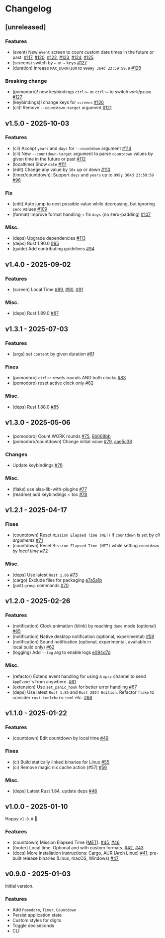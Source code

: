 # Changelog

## [unreleased]

### Features

- (event) New `event` screen to count custom date times in the future or past. [#117](https://github.com/sectore/timr-tui/pull/117), [#120](https://github.com/sectore/timr-tui/pull/120), [#122](https://github.com/sectore/timr-tui/pull/122), [#123](https://github.com/sectore/timr-tui/pull/123), [#124](https://github.com/sectore/timr-tui/pull/124), [#125](https://github.com/sectore/timr-tui/pull/125)
- (screens) switch by `←` or `→` keys [#127](https://github.com/sectore/timr-tui/pull/127)
- (duration) inrease `MAX_DURATION` to `9999y 364d 23:59:59.9` [#128](https://github.com/sectore/timr-tui/pull/128)

### Breaking change

- (pomodoro)! new keybindings `ctrl+←` or `ctrl+→` to switch `work`/`pause` [#127](https://github.com/sectore/timr-tui/pull/127)
- (keybindings)! change keys for `screens` [#126](https://github.com/sectore/timr-tui/pull/126)
- (cli)! Remove `--countdown-target` argument [#121](https://github.com/sectore/timr-tui/pull/121)


## v1.5.0 - 2025-10-03

### Features

- (cli) Accept `years` and `days` for `--countdown` argument [#114](https://github.com/sectore/timr-tui/pull/114)
- (cli) New `--countdown-target` argument to parse `countdown` values by given time in the future or past [#112](https://github.com/sectore/timr-tui/pull/112)
- (localtime) Show `date` [#111](https://github.com/sectore/timr-tui/pull/111)
- (edit) Change any value by `10x` up or down [#110](https://github.com/sectore/timr-tui/pull/110)
- (timer/countdown): Support `days` and `years` up to `999y 364d 23:59:59` [#96](https://github.com/sectore/timr-tui/pull/96)


### Fix

- (edit) Auto jump to next possible value while decreasing, but ignoring `zero` values [#109](https://github.com/sectore/timr-tui/pull/109)
- (format) Improve format handling + fix `days` (no zero-padding) [#107](https://github.com/sectore/timr-tui/pull/107)


### Misc.

- (deps) Upgrade dependencies [#113](https://github.com/sectore/timr-tui/pull/113)
- (deps) Rust 1.90.0 [#95](https://github.com/sectore/timr-tui/pull/95)
- (guide) Add contributing guidelines [#94](https://github.com/sectore/timr-tui/pull/94)

## v1.4.0 - 2025-09-02

### Features

- (screen) Local Time [#89](https://github.com/sectore/timr-tui/pull/89), [#90](https://github.com/sectore/timr-tui/pull/90), [#91](https://github.com/sectore/timr-tui/pull/91)

### Misc.

- (deps) Rust 1.89.0 [#87](https://github.com/sectore/timr-tui/pull/87)

## v1.3.1 - 2025-07-03

### Features

- (args) set `content` by given duration [#81](https://github.com/sectore/timr-tui/pull/81)

### Fixes

- (pomodoro) `ctrl+r` resets rounds AND both clocks [#83](https://github.com/sectore/timr-tui/pull/83)
- (pomodoro) reset active clock only [#82](https://github.com/sectore/timr-tui/pull/82)

### Misc.

- (deps) Rust 1.88.0 [#85](https://github.com/sectore/timr-tui/pull/85)

## v1.3.0 - 2025-05-06

###

- (pomodoro) Count WORK rounds [#75](https://github.com/sectore/timr-tui/pull/75), [6b068bb](https://github.com/sectore/timr-tui/commit/6b068bbd094d9ec1a36b47598fadfc71296d9590)
- (pomodoro/countdown) Change initial value [#79](https://github.com/sectore/timr-tui/pull/79), [aae5c38](https://github.com/sectore/timr-tui/commit/aae5c38cd6a666d5ba418b12fb67879a2146b9a2)

### Changes

- Update keybindings [#76](https://github.com/sectore/timr-tui/pull/76)

### Misc.

- (flake) use alsa-lib-with-plugins [#77](https://github.com/sectore/timr-tui/pull/77)
- (readme) add keybindings + toc [#78](https://github.com/sectore/timr-tui/pull/78)

## v1.2.1 - 2025-04-17

### Fixes

- (countdown) Reset `Mission Elapsed Time (MET)` if `countdown` is set by _cli arguments_ [#71](https://github.com/sectore/timr-tui/pull/71)
- (countdown) Reset `Mission Elapsed Time (MET)` while setting `countdown` by _local time_ [#72](https://github.com/sectore/timr-tui/pull/72)

### Misc.

- (deps) Use latest `Rust 1.86` [#73](https://github.com/sectore/timr-tui/pull/73)
- (cargo) Exclude files for packaging [e7a5a1b](https://github.com/sectore/timr-tui/commit/e7a5a1b2da7a7967f2602a0b92f391ac768ca638)
- (just) `group` commands [#70](https://github.com/sectore/timr-tui/pull/70)

## v1.2.0 - 2025-02-26

### Features

- (notification) Clock animation (blink) by reaching `done` mode (optional) [#65](https://github.com/sectore/timr-tui/pull/65)
- (notification) Native desktop notification (optional, experimental) [#59](https://github.com/sectore/timr-tui/pull/59)
- (notification) Sound notification (optional, experimental, available in local build only) [#62](https://github.com/sectore/timr-tui/pull/62)
- (logging) Add `--log` arg to enable logs [e094d7d](https://github.com/sectore/timr-tui/commit/e094d7d81b99f58f0d3bc50124859a4e1f6dbe4f)

### Misc.

- (refactor) Extend event handling for using a `mpsc` channel to send `AppEvent`'s from anywhere. [#61](https://github.com/sectore/timr-tui/pull/61)
- (extension) Use `set_panic_hook` for better error handling [#67](https://github.com/sectore/timr-tui/pull/67)
- (deps) Use latest `Rust 1.85` and `Rust 2024 Edition`. Refactor `flake` to consider `rust-toolchain.toml` etc. [#68](https://github.com/sectore/timr-tui/pull/68)

## v1.1.0 - 2025-01-22

### Features

- (countdown) Edit countdown by local time [#49](https://github.com/sectore/timr-tui/pull/49)

### Fixes

- (ci) Build statically linked binaries for Linux [#55](https://github.com/sectore/timr-tui/pull/55)
- (ci) Remove magic nix cache action (#57) [#56](https://github.com/sectore/timr-tui/issues/56)

### Misc.

- (deps) Latest Rust 1.84, update deps [#48](https://github.com/sectore/timr-tui/pull/48)

## v1.0.0 - 2025-01-10

Happy `v1.0.0` 🎉

### Features

- (countdown) Mission Elapsed Time ([MET](https://en.wikipedia.org/wiki/Mission_Elapsed_Time)). [#45](https://github.com/sectore/timr-tui/pull/45), [#46](https://github.com/sectore/timr-tui/pull/46)
- (footer) Local time. Optional and with custom formats. [#42](https://github.com/sectore/timr-tui/pull/42), [#43](https://github.com/sectore/timr-tui/pull/43)
- (docs) More installation instructions: Cargo, AUR (Arch Linux) [#41](https://github.com/sectore/timr-tui/pull/41), pre-built release binaries (Linux, macOS, Windows) [#47](https://github.com/sectore/timr-tui/pull/47)

## v0.9.0 - 2025-01-03

Initial version.

### Features

- Add `Pomodoro`, `Timer`, `Countdown`
- Persist application state
- Custom styles for digits
- Toggle deciseconds
- CLI
